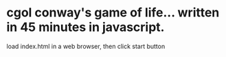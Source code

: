 # cgol conway's game of life...  written in 45 minutes in javascript.
load index.html in a web browser, then click start button
